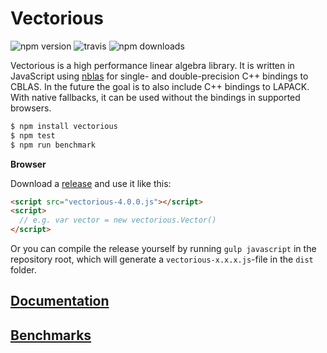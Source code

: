 # Vectorious

![npm version](https://img.shields.io/npm/v/vectorious.svg) ![travis](https://img.shields.io/travis/mateogianolio/vectorious.svg) ![npm downloads](https://img.shields.io/npm/dm/vectorious.svg)

Vectorious is a high performance linear algebra library. It is written in
JavaScript using [nblas](https://github.com/mateogianolio/nblas) for single- and double-precision C++ bindings to CBLAS. In the future the goal is to also include C++ bindings to LAPACK. With native fallbacks,
it can be used without the bindings in supported browsers.

```bash
$ npm install vectorious
$ npm test
$ npm run benchmark
```

**Browser**

Download a [release](https://github.com/mateogianolio/vectorious/releases) and use it like this:

```html
<script src="vectorious-4.0.0.js"></script>
<script>
  // e.g. var vector = new vectorious.Vector()
</script>
```

Or you can compile the release yourself by running `gulp javascript` in the repository root, which will generate a `vectorious-x.x.x.js`-file in the `dist` folder.

## [Documentation](https://github.com/mateogianolio/vectorious/wiki)

## [Benchmarks](https://github.com/mateogianolio/vectorious/wiki/Benchmarks)
